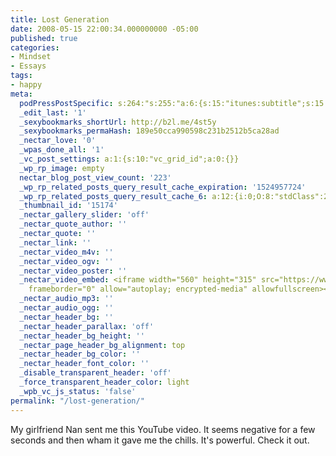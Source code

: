 ```yaml
---
title: Lost Generation
date: 2008-05-15 22:00:34.000000000 -05:00
published: true
categories:
- Mindset
- Essays
tags:
- happy
meta:
  podPressPostSpecific: s:264:"s:255:"a:6:{s:15:"itunes:subtitle";s:15:"##PostExcerpt##";s:14:"itunes:summary";s:15:"##PostExcerpt##";s:15:"itunes:keywords";s:17:"##WordPressCats##";s:13:"itunes:author";s:10:"##Global##";s:15:"itunes:explicit";s:7:"Default";s:12:"itunes:block";s:7:"Default";}";";
  _edit_last: '1'
  _sexybookmarks_shortUrl: http://b2l.me/4st5y
  _sexybookmarks_permaHash: 189e50cca990598c231b2512b5ca28ad
  _nectar_love: '0'
  _wpas_done_all: '1'
  _vc_post_settings: a:1:{s:10:"vc_grid_id";a:0:{}}
  _wp_rp_image: empty
  nectar_blog_post_view_count: '223'
  _wp_rp_related_posts_query_result_cache_expiration: '1524957724'
  _wp_rp_related_posts_query_result_cache_6: a:12:{i:0;O:8:"stdClass":2:{s:7:"post_id";s:3:"383";s:5:"score";s:17:"49.28910091263168";}i:1;O:8:"stdClass":2:{s:7:"post_id";s:3:"893";s:5:"score";s:17:"42.30713554120233";}i:2;O:8:"stdClass":2:{s:7:"post_id";s:3:"364";s:5:"score";s:17:"42.27784644906143";}i:3;O:8:"stdClass":2:{s:7:"post_id";s:3:"737";s:5:"score";s:17:"39.87901247349245";}i:4;O:8:"stdClass":2:{s:7:"post_id";s:4:"1373";s:5:"score";s:17:"36.68217543875196";}i:5;O:8:"stdClass":2:{s:7:"post_id";s:3:"604";s:5:"score";s:17:"36.68217543875196";}i:6;O:8:"stdClass":2:{s:7:"post_id";s:3:"427";s:5:"score";s:17:"36.68217543875196";}i:7;O:8:"stdClass":2:{s:7:"post_id";s:3:"411";s:5:"score";s:17:"36.68217543875196";}i:8;O:8:"stdClass":2:{s:7:"post_id";s:3:"393";s:5:"score";s:17:"36.68217543875196";}i:9;O:8:"stdClass":2:{s:7:"post_id";s:3:"356";s:5:"score";s:17:"36.68217543875196";}i:10;O:8:"stdClass":2:{s:7:"post_id";s:3:"333";s:5:"score";s:17:"36.68217543875196";}i:11;O:8:"stdClass":2:{s:7:"post_id";s:3:"233";s:5:"score";s:17:"36.68217543875196";}}
  _thumbnail_id: '15174'
  _nectar_gallery_slider: 'off'
  _nectar_quote_author: ''
  _nectar_quote: ''
  _nectar_link: ''
  _nectar_video_m4v: ''
  _nectar_video_ogv: ''
  _nectar_video_poster: ''
  _nectar_video_embed: <iframe width="560" height="315" src="https://www.youtube.com/embed/42E2fAWM6rA"
    frameborder="0" allow="autoplay; encrypted-media" allowfullscreen></iframe>
  _nectar_audio_mp3: ''
  _nectar_audio_ogg: ''
  _nectar_header_bg: ''
  _nectar_header_parallax: 'off'
  _nectar_header_bg_height: ''
  _nectar_page_header_bg_alignment: top
  _nectar_header_bg_color: ''
  _nectar_header_font_color: ''
  _disable_transparent_header: 'off'
  _force_transparent_header_color: light
  _wpb_vc_js_status: 'false'
permalink: "/lost-generation/"
---
```

My girlfriend Nan sent me this YouTube video. It seems negative for a few seconds and then wham it gave me the chills. It's powerful. Check it out.

<object width="425" height="355" classid="clsid:d27cdb6e-ae6d-11cf-96b8-444553540000" codebase="http://download.macromedia.com/pub/shockwave/cabs/flash/swflash.cab#version=6,0,40,0"><param name="wmode" value="transparent" /><param name="src" value="http://www.youtube.com/v/42E2fAWM6rA&amp;hl=en" /><embed type="application/x-shockwave-flash" width="425" height="355" src="http://www.youtube.com/v/42E2fAWM6rA&amp;hl=en" wmode="transparent" /></object></p>
